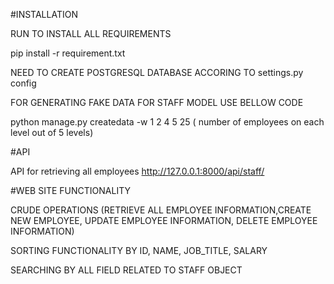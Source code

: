 

#INSTALLATION

RUN TO INSTALL ALL REQUIREMENTS

pip install -r requirement.txt

NEED TO CREATE POSTGRESQL DATABASE ACCORING TO settings.py config

FOR GENERATING FAKE DATA FOR STAFF MODEL USE BELLOW CODE

python manage.py createdata -w 1 2 4 5 25 ( number of employees on each level out of 5 levels)

#API

API for retrieving all employees http://127.0.0.1:8000/api/staff/

#WEB SITE FUNCTIONALITY

CRUDE OPERATIONS (RETRIEVE ALL EMPLOYEE INFORMATION,CREATE NEW EMPLOYEE, UPDATE EMPLOYEE INFORMATION, DELETE EMPLOYEE INFORMATION)

SORTING FUNCTIONALITY BY ID, NAME, JOB_TITLE, SALARY

SEARCHING BY ALL FIELD RELATED TO STAFF OBJECT
